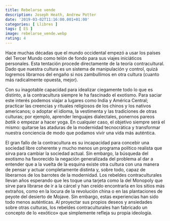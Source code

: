 ```yaml
---
title: Rebelarse vende
description: Joseph Heath, Andrew Potter
date: '2019-03-02T11:16:00.001+01:00'
categories: [ Llibres ]
tags: [ ES ]
image: rebelarse_vende.webp
rating: 4
---
```


Hace muchas décadas que el mundo occidental empezó a usar los países del Tercer Mundo como telón de fondo para sus viajes iniciáticos personales. Esta tentación procede directamente de la teoría contracultural. Dado que nuestra cultura es un sistema de manipulación y control, quizá logremos librarnos del engaño si nos zambullimos en otra cultura (cuanto más radicalmente opuesta, mejor).

Con su inagotable capacidad para idealizar ciegamente todo lo que es distinto, a la contracultura siempre le ha fascinado el exotismo. Para saciar este interés podemos viajar a lugares como India y América Central; practicar las creencias y rituales religiosos de los chinos y los nativos americanos; o adoptar el idioma, la vestimenta y las tradiciones de otras culturas; por ejemplo, aprender lenguajes dialectales, ponernos pareos *batik* o empezar a hacer yoga. En cualquier caso, el objetivo siempre será el mismo: quitarse las ataduras de la modernidad tecnocrática y transformar nuestra conciencia de modo que podamos vivir una vida más auténtica.

El gran fallo de la contracultura es su incapacidad para concebir una sociedad libre coherente y mucho menos un programa político realista que sirva para cambiar la sociedad actual. Sin embargo, la búsqueda del exotismo ha favorecido la negación generalizada del problema al dar a entender que a la vuelta de la esquina existe otra cultura con una manera de pensar y actuar completamente distinta y, sobre todo, capaz de liberarnos de los barrotes de la modernidad. Los rebeldes contraculturales llevan años esperando que les toque una tarjeta como la del Monopoly que sirve para librarse de ir a la cárcel y han creído encontrarla en los sitios más extraños, como en la locura de la revolución china o en las plantaciones de peyote del desierto de Mojave. Sin embargo, estas experiencias han sido todo menos auténticas. Al proyectar sus propios deseos y ansiedades sobre otras culturas, los rebeldes contraculturales han fabricado un concepto de lo «exótico» que simplemente refleja su propia ideología.

